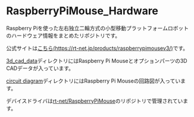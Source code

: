 # RaspberryPiMouse_Hardware

Raspberry Piを使った左右独立二輪方式の小型移動プラットフォームロボットのハードウェア情報をまとめたリポジトリです。

公式サイトは[こちら(https://rt-net.jp/products/raspberrypimousev3/)](https://rt-net.jp/products/raspberrypimousev3/)です。

[3d_cad_data](./3d_cad_data)ディレクトリにはRaspberry Pi Mouseとオプションパーツの3D CADデータが入っています。

[circuit diagram](./circuit_diagram)ディレクトリにはRaspberry Pi Mouseの回路図が入っています。

デバイスドライバは[rt-net/RaspberryPiMouse](https://github.com/rt-net/RaspberryPiMouse)のリポジトリで管理されています。
